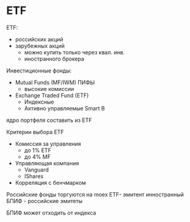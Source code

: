 # ETF

ETF:
- российских акций
- зарубежных акций
  - можно купить только через квал. инв.
  - иностранного брокера
  
Инвестиционные фонды:
- Mutual Funds (MF/IWM) ПИФЫ
  - высокие комиссии
- Exchange Traded Fund (ETF)  
  - Индексные
  - Активно управляемые Smart B



ядро портфеля составить из ETF


Критерии выбора ETF
- Комиссия за управления
  - до 1% ETF
  - до 4% MF
- Управляющая компания
  - Vanguard
  - IShares
- Корреляция с бенчмарком


Российские фонды торгуются на moex
ETF- эмитент инностранный
БПИФ - российские эмитеты

БПИФ может отходить от индекса